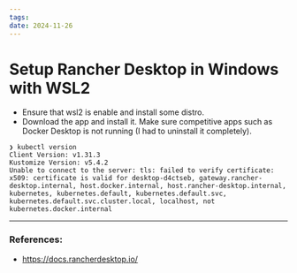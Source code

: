 ```yaml
---
tags: 
date: 2024-11-26
---
```


# Setup Rancher Desktop in Windows with WSL2

- Ensure that wsl2 is enable and install some distro.
- Download the app and install it. Make sure competitive apps such as Docker Desktop is not running (I had to uninstall it completely).

```shell - wsl2
❯ kubectl version
Client Version: v1.31.3
Kustomize Version: v5.4.2
Unable to connect to the server: tls: failed to verify certificate: x509: certificate is valid for desktop-d4ctseb, gateway.rancher-desktop.internal, host.docker.internal, host.rancher-desktop.internal, kubernetes, kubernetes.default, kubernetes.default.svc, kubernetes.default.svc.cluster.local, localhost, not kubernetes.docker.internal
```

---

### References:

- https://docs.rancherdesktop.io/
